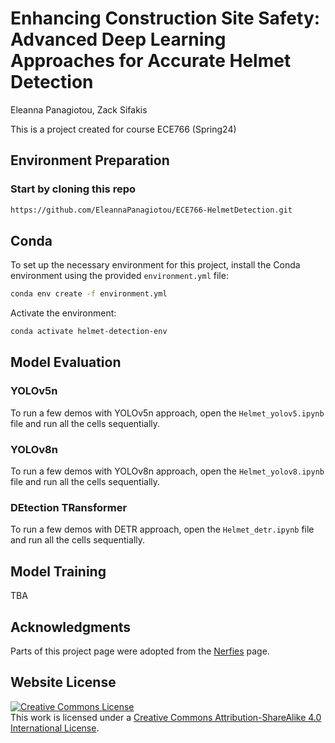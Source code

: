 # Enhancing Construction Site Safety: Advanced Deep Learning Approaches for Accurate Helmet Detection
Eleanna Panagiotou, Zack Sifakis 

This is a project created for course ECE766 (Spring24)


## Environment Preparation

### Start by cloning this repo
```bash
https://github.com/EleannaPanagiotou/ECE766-HelmetDetection.git
```

## Conda
To set up the necessary environment for this project, install the Conda environment using the provided `environment.yml` file:
```bash
conda env create -f environment.yml
```

Activate the environment:
```bash
conda activate helmet-detection-env
```

## Model Evaluation

### YOLOv5n
To run a few demos with YOLOv5n approach, open the `Helmet_yolov5.ipynb` file and run all the cells sequentially.

### YOLOv8n
To run a few demos with YOLOv8n approach, open the `Helmet_yolov8.ipynb` file and run all the cells sequentially.

### DEtection TRansformer
To run a few demos with DETR approach, open the `Helmet_detr.ipynb` file and run all the cells sequentially.

## Model Training 
TBA
















## Acknowledgments
Parts of this project page were adopted from the [Nerfies](https://nerfies.github.io/) page.

## Website License
<a rel="license" href="http://creativecommons.org/licenses/by-sa/4.0/"><img alt="Creative Commons License" style="border-width:0" src="https://i.creativecommons.org/l/by-sa/4.0/88x31.png" /></a><br />This work is licensed under a <a rel="license" href="http://creativecommons.org/licenses/by-sa/4.0/">Creative Commons Attribution-ShareAlike 4.0 International License</a>.
